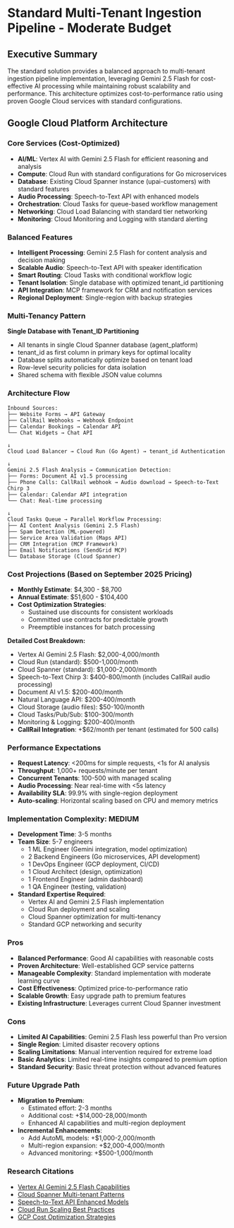 # Standard Multi-Tenant Ingestion Pipeline - Moderate Budget

## Executive Summary
The standard solution provides a balanced approach to multi-tenant ingestion pipeline implementation, leveraging Gemini 2.5 Flash for cost-effective AI processing while maintaining robust scalability and performance. This architecture optimizes cost-to-performance ratio using proven Google Cloud services with standard configurations.

## Google Cloud Platform Architecture

### Core Services (Cost-Optimized)
- **AI/ML**: Vertex AI with Gemini 2.5 Flash for efficient reasoning and analysis
- **Compute**: Cloud Run with standard configurations for Go microservices
- **Database**: Existing Cloud Spanner instance (upai-customers) with standard features
- **Audio Processing**: Speech-to-Text API with enhanced models
- **Orchestration**: Cloud Tasks for queue-based workflow management
- **Networking**: Cloud Load Balancing with standard tier networking
- **Monitoring**: Cloud Monitoring and Logging with standard alerting

### Balanced Features
- **Intelligent Processing**: Gemini 2.5 Flash for content analysis and decision making
- **Scalable Audio**: Speech-to-Text API with speaker identification
- **Smart Routing**: Cloud Tasks with conditional workflow logic
- **Tenant Isolation**: Single database with optimized tenant_id partitioning
- **API Integration**: MCP framework for CRM and notification services
- **Regional Deployment**: Single-region with backup strategies

### Multi-Tenancy Pattern
**Single Database with Tenant_ID Partitioning**
- All tenants in single Cloud Spanner database (agent_platform)
- tenant_id as first column in primary keys for optimal locality
- Database splits automatically optimize based on tenant load
- Row-level security policies for data isolation
- Shared schema with flexible JSON value columns

### Architecture Flow
```
Inbound Sources:
├── Website Forms → API Gateway
├── CallRail Webhooks → Webhook Endpoint
├── Calendar Bookings → Calendar API
└── Chat Widgets → Chat API

↓
Cloud Load Balancer → Cloud Run (Go Agent) → tenant_id Authentication

↓
Gemini 2.5 Flash Analysis → Communication Detection:
├── Forms: Document AI v1.5 processing
├── Phone Calls: CallRail webhook → Audio download → Speech-to-Text Chirp 3
├── Calendar: Calendar API integration
└── Chat: Real-time processing

↓
Cloud Tasks Queue → Parallel Workflow Processing:
├── AI Content Analysis (Gemini 2.5 Flash)
├── Spam Detection (ML-powered)
├── Service Area Validation (Maps API)
├── CRM Integration (MCP Framework)
├── Email Notifications (SendGrid MCP)
└── Database Storage (Cloud Spanner)
```

### Cost Projections (Based on September 2025 Pricing)
- **Monthly Estimate**: $4,300 - $8,700
- **Annual Estimate**: $51,600 - $104,400
- **Cost Optimization Strategies**:
  - Sustained use discounts for consistent workloads
  - Committed use contracts for predictable growth
  - Preemptible instances for batch processing

**Detailed Cost Breakdown:**
- Vertex AI Gemini 2.5 Flash: $2,000-4,000/month
- Cloud Run (standard): $500-1,000/month
- Cloud Spanner (standard): $1,000-2,000/month
- Speech-to-Text Chirp 3: $400-800/month (includes CallRail audio processing)
- Document AI v1.5: $200-400/month
- Natural Language API: $200-400/month
- Cloud Storage (audio files): $50-100/month
- Cloud Tasks/Pub/Sub: $100-300/month
- Monitoring & Logging: $200-400/month
- **CallRail Integration**: +$62/month per tenant (estimated for 500 calls)

### Performance Expectations
- **Request Latency**: <200ms for simple requests, <1s for AI analysis
- **Throughput**: 1,000+ requests/minute per tenant
- **Concurrent Tenants**: 100-500 with managed scaling
- **Audio Processing**: Near real-time with <5s latency
- **Availability SLA**: 99.9% with single-region deployment
- **Auto-scaling**: Horizontal scaling based on CPU and memory metrics

### Implementation Complexity: MEDIUM
- **Development Time**: 3-5 months
- **Team Size**: 5-7 engineers
  - 1 ML Engineer (Gemini integration, model optimization)
  - 2 Backend Engineers (Go microservices, API development)
  - 1 DevOps Engineer (GCP deployment, CI/CD)
  - 1 Cloud Architect (design, optimization)
  - 1 Frontend Engineer (admin dashboard)
  - 1 QA Engineer (testing, validation)
- **Standard Expertise Required**:
  - Vertex AI and Gemini 2.5 Flash implementation
  - Cloud Run deployment and scaling
  - Cloud Spanner optimization for multi-tenancy
  - Standard GCP networking and security

### Pros
- **Balanced Performance**: Good AI capabilities with reasonable costs
- **Proven Architecture**: Well-established GCP service patterns
- **Manageable Complexity**: Standard implementation with moderate learning curve
- **Cost Effectiveness**: Optimized price-to-performance ratio
- **Scalable Growth**: Easy upgrade path to premium features
- **Existing Infrastructure**: Leverages current Cloud Spanner investment

### Cons
- **Limited AI Capabilities**: Gemini 2.5 Flash less powerful than Pro version
- **Single Region**: Limited disaster recovery options
- **Scaling Limitations**: Manual intervention required for extreme load
- **Basic Analytics**: Limited real-time insights compared to premium option
- **Standard Security**: Basic threat protection without advanced features

### Future Upgrade Path
- **Migration to Premium**:
  - Estimated effort: 2-3 months
  - Additional cost: +$14,000-28,000/month
  - Enhanced AI capabilities and multi-region deployment
- **Incremental Enhancements**:
  - Add AutoML models: +$1,000-2,000/month
  - Multi-region expansion: +$2,000-4,000/month
  - Advanced monitoring: +$500-1,000/month

### Research Citations
- [Vertex AI Gemini 2.5 Flash Capabilities](https://cloud.google.com/gemini/docs/release-notes)
- [Cloud Spanner Multi-tenant Patterns](https://medium.com/google-cloud/implementing-multi-tenancy-in-cloud-spanner-3afe19605d8e)
- [Speech-to-Text API Enhanced Models](https://cloud.google.com/speech-to-text/docs/speech-to-text-supported-languages)
- [Cloud Run Scaling Best Practices](https://cloud.google.com/run/docs/about-execution-environment)
- [GCP Cost Optimization Strategies](https://cloud.google.com/docs/enterprise/best-practices-for-enterprise-organizations)